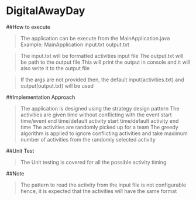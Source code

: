 # DigitalAwayDay

##How to execute

> The application can be execute from the MainApplication.java
> Example: MainApplication input.txt output.txt

>The input.txt will be formatted activities input file
>The output.txt will be path to the output file
>This will print the output in console and it will also write it to the output file

>If the args are not provided then, the default input(activities.txt) and output(output.txt) will be used


##Implementation Approach

> The application is designed using the strategy design pattern
> The activities are given time without conflicting with the event start time/event end time/default activity start time/default activity end time
> The activities are randomly picked up for a team
> The greedy algorithm is applied to ignore conflicting activities and take maximum number of activities from the randomly selected activity

##Unit Test

> The Unit testing is covered for all the possible activity timing

##Note

>The pattern to read the activity from the input file is not configurable hence, it is expected that the activities will have the same format
